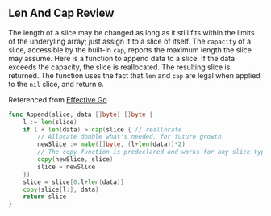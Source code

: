 ## Len And Cap Review

The length of a slice may be changed as long as it still fits within the limits
of the underyling array; just assign it to a slice of itself. The `capacity` of
a slice, accessible by the built-in `cap`, reports the maximum length the slice
may assume. Here is a function to append data to a slice. If the data exceeds
the capacity, the slice is reallocated. The resulting slice is returned. The
function uses the fact that `len` and `cap` are legal when applied to the `nil`
slice, and return `0`.

Referenced from [Effective Go](https://golang.org/doc/effective_go.html)

```go
func Append(slice, data []byte) []byte {
    l := len(slice)
    if l + len(data) > cap(slice { // reallocate
        // Allocate double what's needed, for future growth.
        newSlice := make([]byte, (l+len(data))*2)
        // The copy function is predeclared and works for any slice type.
        copy(newSlice, slice)
        slice = newSlice
    })
    slice = slice[0:l+len(data)]
    copy(slice[l:], data)
    return slice
}
```
